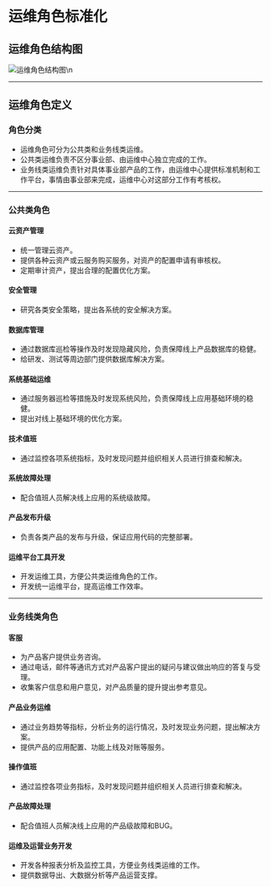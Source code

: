 运维角色标准化
===
## 运维角色结构图
![运维角色结构图](/static/images/ops-org-role.jpg)\n

---------------------
## 运维角色定义
### 角色分类
* 运维角色可分为公共类和业务线类运维。
* 公共类运维负责不区分事业部、由运维中心独立完成的工作。
* 业务线类运维负责针对具体事业部产品的工作，由运维中心提供标准机制和工作平台，事情由事业部来完成，运维中心对这部分工作有考核权。
---------------------
### 公共类角色
#### 云资产管理
* 统一管理云资产。
* 提供各种云资产或云服务购买服务，对资产的配置申请有审核权。
* 定期审计资产，提出合理的配置优化方案。
#### 安全管理
* 研究各类安全策略，提出各系统的安全解决方案。
#### 数据库管理
* 通过数据库巡检等操作及时发现隐藏风险，负责保障线上产品数据库的稳健。
* 给研发、测试等周边部门提供数据库解决方案。
#### 系统基础运维
* 通过服务器巡检等措施及时发现系统风险，负责保障线上应用基础环境的稳健。
* 提出对线上基础环境的优化方案。
#### 技术值班
* 通过监控各项系统指标，及时发现问题并组织相关人员进行排查和解决。
#### 系统故障处理
* 配合值班人员解决线上应用的系统级故障。
#### 产品发布升级
* 负责各类产品的发布与升级，保证应用代码的完整部署。
#### 运维平台工具开发
* 开发运维工具，方便公共类运维角色的工作。
* 开发统一运维平台，提高运维工作效率。

---------------------
### 业务线类角色
#### 客服
* 为产品客户提供业务咨询。
* 通过电话，邮件等通讯方式对产品客户提出的疑问与建议做出响应的答复与受理。
* 收集客户信息和用户意见，对产品质量的提升提出参考意见。
#### 产品业务运维
* 通过业务趋势等指标，分析业务的运行情况，及时发现业务问题，提出解决方案。
* 提供产品的应用配置、功能上线及对账等服务。
#### 操作值班
* 通过监控各项业务指标，及时发现问题并组织相关人员进行排查和解决。
#### 产品故障处理
* 配合值班人员解决线上应用的产品级故障和BUG。
#### 运维及运营业务开发
* 开发各种报表分析及监控工具，方便业务线类运维的工作。
* 提供数据导出、大数据分析等产品运营支撑。